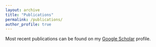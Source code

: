 ```yaml
---
layout: archive
title: "Publications"
permalink: /publications/
author_profile: true
---
```


Most recent publications can be found on my  [Google Scholar](https://scholar.google.com/citations?hl=en&user=5UTbziYAAAAJ&view_op=list_works&sortby=pubdate) profile.

